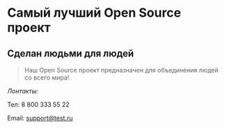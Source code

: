 # Самый лучший Open Source проект

## Сделан людьми для людей

> Наш Open Source проект предназначен для объединения людей со всего мира!

_Лонтакты:_

Тел: 8 800 333 55 22

Email: support@test.ru
